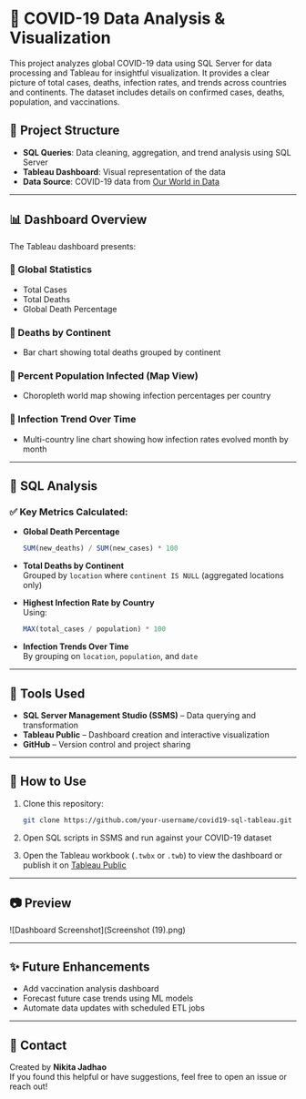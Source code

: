 # 🦠 COVID-19 Data Analysis & Visualization

This project analyzes global COVID-19 data using SQL Server for data processing and Tableau for insightful visualization. It provides a clear picture of total cases, deaths, infection rates, and trends across countries and continents. The dataset includes details on confirmed cases, deaths, population, and vaccinations.

## 📁 Project Structure

- **SQL Queries**: Data cleaning, aggregation, and trend analysis using SQL Server
- **Tableau Dashboard**: Visual representation of the data
- **Data Source**: COVID-19 data from [Our World in Data](https://ourworldindata.org/covid-deaths)

---

## 📊 Dashboard Overview

The Tableau dashboard presents:

### 🔹 Global Statistics
- Total Cases
- Total Deaths
- Global Death Percentage

### 🔹 Deaths by Continent
- Bar chart showing total deaths grouped by continent

### 🔹 Percent Population Infected (Map View)
- Choropleth world map showing infection percentages per country

### 🔹 Infection Trend Over Time
- Multi-country line chart showing how infection rates evolved month by month

---

## 🧮 SQL Analysis

### ✅ Key Metrics Calculated:

- **Global Death Percentage**  
  ```sql
  SUM(new_deaths) / SUM(new_cases) * 100
  ```

- **Total Deaths by Continent**  
  Grouped by `location` where `continent IS NULL` (aggregated locations only)

- **Highest Infection Rate by Country**  
  Using:  
  ```sql
  MAX(total_cases / population) * 100
  ```

- **Infection Trends Over Time**  
  By grouping on `location`, `population`, and `date`

---

## 📌 Tools Used

- **SQL Server Management Studio (SSMS)** – Data querying and transformation
- **Tableau Public** – Dashboard creation and interactive visualization
- **GitHub** – Version control and project sharing

---

## 🚀 How to Use

1. Clone this repository:
   ```bash
   git clone https://github.com/your-username/covid19-sql-tableau.git
   ```

2. Open SQL scripts in SSMS and run against your COVID-19 dataset

3. Open the Tableau workbook (`.twbx` or `.twb`) to view the dashboard or publish it on [Tableau Public](https://public.tableau.com/)

---

## 📷 Preview

![Dashboard Screenshot](Screenshot (19).png)

---

## ✨ Future Enhancements

- Add vaccination analysis dashboard
- Forecast future case trends using ML models
- Automate data updates with scheduled ETL jobs

---

## 📩 Contact

Created by **Nikita Jadhao**  
If you found this helpful or have suggestions, feel free to open an issue or reach out!
